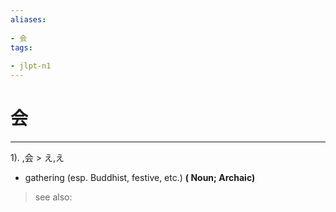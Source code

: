 ```yaml
---
aliases:
    
- 会
tags:
    
- jlpt-n1
---
```


# 会
---
1).
,会 > え,え

- gathering (esp. Buddhist, festive, etc.)
**( Noun; Archaic)**
> see also: 
            